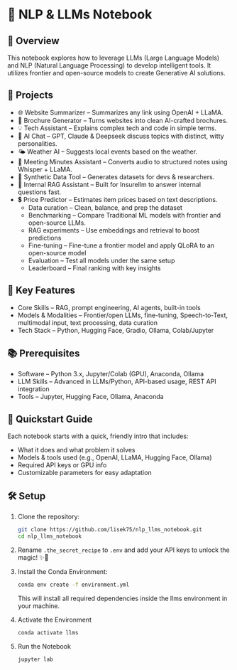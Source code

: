 # 🧠 NLP & LLMs Notebook

## 📝 Overview
This notebook explores how to leverage LLMs (Large Language Models) and NLP (Natural Language Processing) to develop intelligent tools. It utilizes frontier and open-source models to create Generative AI solutions.

## 🔧 Projects
- 🌐 Website Summarizer – Summarizes any link using OpenAI + LLaMA.
- 🧾 Brochure Generator – Turns websites into clean AI-crafted brochures.
- 💡 Tech Assistant – Explains complex tech and code in simple terms.
- 🤖 AI Chat – GPT, Claude & Deepseek discuss topics with distinct, witty personalities.
- 🌤️ Weather AI – Suggests local events based on the weather.
- 📝 Meeting Minutes Assistant – Converts audio to structured notes using Whisper + LLaMA.
- 🧪 Synthetic Data Tool – Generates datasets for devs & researchers.
- 🧠 Internal RAG Assistant – Built for Insurellm to answer internal questions fast.
- 💲 Price Predictor – Estimates item prices based on text descriptions.
    - Data curation – Clean, balance, and prep the dataset
    - Benchmarking – Compare Traditional ML models with frontier and open-source LLMs.
    - RAG experiments – Use embeddings and retrieval to boost predictions
    - Fine-tuning – Fine-tune a frontier model and apply QLoRA to an open-source model
    - Evaluation – Test all models under the same setup
    - Leaderboard – Final ranking with key insights

## 🔑 Key Features
- Core Skills – RAG, prompt engineering, AI agents, built-in tools
- Models & Modalities – Frontier/open LLMs, fine-tuning, Speech-to-Text, multimodal input, text processing, data curation
- Tech Stack – Python, Hugging Face, Gradio, Ollama, Colab/Jupyter

## 📚 Prerequisites
- Software – Python 3.x, Jupyter/Colab (GPU), Anaconda, Ollama
- LLM Skills – Advanced in LLMs/Python, API-based usage, REST API integration
- Tools – Jupyter, Hugging Face, Ollama, Anaconda

## 📓 Quickstart Guide
Each notebook starts with a quick, friendly intro that includes:
- What it does and what problem it solves
- Models & tools used (e.g., OpenAI, LLaMA, Hugging Face, Ollama)
- Required API keys or GPU info
- Customizable parameters for easy adaptation

## 🛠️ Setup

1. Clone the repository:
    ```sh
    git clone https://github.com/lisek75/nlp_llms_notebook.git
    cd nlp_llms_notebook
    ```
2. Rename ``.the_secret_recipe`` to ``.env`` and add your API keys to unlock the magic! ✨🔑

3. Install the Conda Environment:
    ```sh
    conda env create -f environment.yml
    ```
    This will install all required dependencies inside the llms environment in your machine.

4. Activate the Environment
    ```sh
    conda activate llms
    ```
5. Run the Notebook
    ```sh
    jupyter lab
    ```


